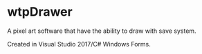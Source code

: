 # wtpDrawer



A pixel art software that have the ability to draw with save system.

Created in Visual Studio 2017/C# Windows Forms.
